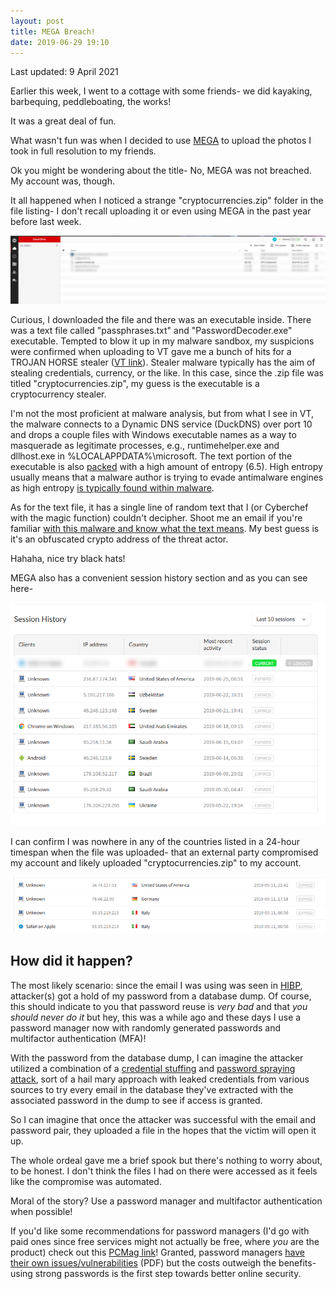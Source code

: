 ```yaml
---
layout: post
title: MEGA Breach!
date: 2019-06-29 19:10
---
```


Last updated: 9 April 2021

Earlier this week, I went to a cottage with some friends- we did kayaking, barbequing, peddleboating, the works! 

It was a great deal of fun.

What wasn't fun was when I decided to use [MEGA](https://www.mega.nz) to upload the photos I took in full resolution to my friends.

Ok you might be wondering about the title- No, MEGA was not breached. My account was, though.

It all happened when I noticed a strange "cryptocurrencies.zip" folder in the file listing- I don't recall uploading it or even using MEGA in the past year before last week.


![Strange file](/assets/mega_compromise/dropped.png)

Curious, I downloaded the file and there was an executable inside. There was a text file called "passphrases.txt" and "PasswordDecoder.exe" executable. Tempted to blow it up in my malware sandbox, my suspicions were confirmed when uploading to VT gave me a bunch of hits for a TROJAN HORSE stealer ([VT link](https://www.virustotal.com/gui/file/615e3fc9b983cd5697f0e6e1496d5b3266695a39a26f897c8619fb562136817a/detection)). Stealer malware typically has the aim of stealing credentials, currency, or the like. In this case, since the .zip file was titled "cryptocurrencies.zip", my guess is the executable is a cryptocurrency stealer.

I'm not the most proficient at malware analysis, but from what I see in VT, the malware connects to a Dynamic DNS service (DuckDNS) over port 10 and drops a couple files with Windows executable names as a way to masquerade as legitimate processes, e.g., runtimehelper.exe and dllhost.exe in %LOCALAPPDATA%\microsoft\. The text portion of the executable is also [packed](https://blog.malwarebytes.com/cybercrime/malware/2017/03/explained-packer-crypter-and-protector/) with a high amount of entropy (6.5). High entropy usually means that a malware author is trying to evade antimalware engines as high entropy [is typically found within malware](https://n10info.blogspot.com/2014/06/entropy-and-distinctive-signs-of-packed.html).

As for the text file, it has a single line of random text that I (or Cyberchef with the magic function) couldn't decipher. Shoot me an email if you're familiar [with this malware and know what the text means](https://gchq.github.io/CyberChef/#recipe=Magic(5,true,false,'')&input=MzJHQXRVMWRaZ3pNV2g5a2FlMzBtU0JTZTdDczBkSVJOTUh4YjIxODN5bDZzM2tVWWdET1VPblY3eXVGVjJ3b25tbFMwOTh5cXJqS2VuaWZkYXJSWk5tcFR6eG42bGR1MjlhVjd4ZjhGQ1hjREhIeDllZms1d3RwTFE5eVcyUWJHMnVSV2Jkd1lSWEpHVg). My best guess is it's an obfuscated crypto address of the threat actor.

Hahaha, nice try black hats!


MEGA also has a convenient session history section and as you can see here-

![Session history](/assets/mega_compromise/session.png)


I can confirm I was nowhere in any of the countries listed in a 24-hour timespan when the file was uploaded- that an external party compromised my account and likely uploaded "cryptocurrencies.zip" to my account.

![Date the file was uploaded](/assets/mega_compromise/session2.PNG)



<h2> How did it happen? </h2>

The most likely scenario: since the email I was using was seen in [HIBP](https://haveibeenpwned.com), attacker(s) got a hold of my password from a database dump. Of course, this should indicate to you that password reuse is *very bad* and that *you should never do it* but hey, this was a while ago and these days I use a password manager now with randomly generated passwords and multifactor authentication (MFA)!

With the password from the database dump, I can imagine the attacker utilized a combination of a [credential stuffing](https://www.owasp.org/index.php/Credential_stuffing) and [password spraying attack](https://www.triaxiomsecurity.com/2018/11/08/password-spraying-attack/), sort of a hail mary approach with leaked credentials from various sources to try every email in the database they've extracted with the associated password in the dump to see if access is granted.

So I can imagine that once the attacker was successful with the email and password pair, they uploaded a file in the hopes that the victim will open it up. 


The whole ordeal gave me a brief spook but there's nothing to worry about, to be honest. I don't think the files I had on there were accessed as it feels like the compromise was automated. 

Moral of the story? Use a password manager and multifactor authentication when possible!

If you'd like some recommendations for password managers (I'd go with paid ones since free services might not actually be free, where *you* are the product) check out this [PCMag link](https://www.pcmag.com/roundup/300318/the-best-password-managers)! Granted, password managers [have their own issues/vulnerabilities](https://devd.me/papers/pwdmgr-usenix14.pdf) (PDF) but the costs outweigh the benefits- using strong passwords is the first step towards better online security.
